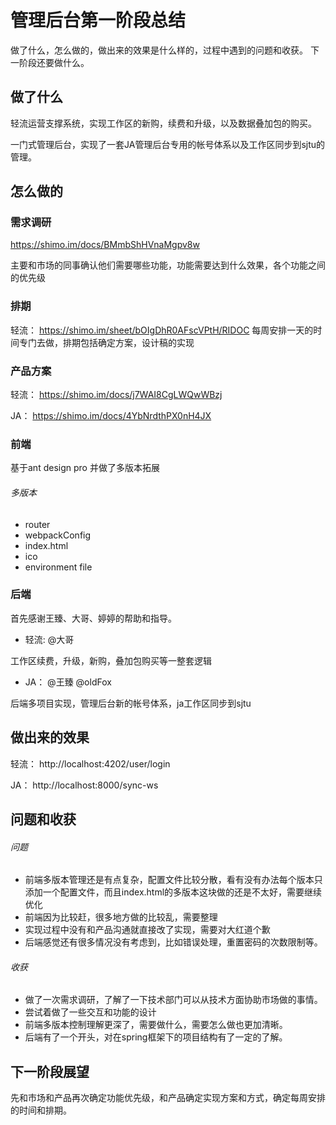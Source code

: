# 管理后台第一阶段总结
做了什么，怎么做的，做出来的效果是什么样的，过程中遇到的问题和收获。
下一阶段还要做什么。

## 做了什么

轻流运营支撑系统，实现工作区的新购，续费和升级，以及数据叠加包的购买。

一门式管理后台，实现了一套JA管理后台专用的帐号体系以及工作区同步到sjtu的管理。

## 怎么做的

### 需求调研
https://shimo.im/docs/BMmbShHVnaMgpv8w

主要和市场的同事确认他们需要哪些功能，功能需要达到什么效果，各个功能之间的优先级

### 排期

轻流： https://shimo.im/sheet/bOIgDhR0AFscVPtH/RIDOC
每周安排一天的时间专门去做，排期包括确定方案，设计稿的实现

### 产品方案

轻流： https://shimo.im/docs/j7WAI8CgLWQwWBzj

JA： https://shimo.im/docs/4YbNrdthPX0nH4JX

### 前端

基于ant design pro 并做了多版本拓展

###### 多版本

- router
- webpackConfig
- index.html
- ico
- environment file

### 后端

首先感谢王臻、大哥、婷婷的帮助和指导。

- 轻流: @大哥

工作区续费，升级，新购，叠加包购买等一整套逻辑

- JA： @王臻 @oldFox

后端多项目实现，管理后台新的帐号体系，ja工作区同步到sjtu

## 做出来的效果

轻流： http://localhost:4202/user/login

JA： http://localhost:8000/sync-ws

## 问题和收获
###### 问题
- 前端多版本管理还是有点复杂，配置文件比较分散，看有没有办法每个版本只添加一个配置文件，而且index.html的多版本这块做的还是不太好，需要继续优化
- 前端因为比较赶，很多地方做的比较乱，需要整理
- 实现过程中没有和产品沟通就直接改了实现，需要对大红道个歉
- 后端感觉还有很多情况没有考虑到，比如错误处理，重置密码的次数限制等。

###### 收获
- 做了一次需求调研，了解了一下技术部门可以从技术方面协助市场做的事情。
- 尝试着做了一些交互和功能的设计
- 前端多版本控制理解更深了，需要做什么，需要怎么做也更加清晰。
- 后端有了一个开头，对在spring框架下的项目结构有了一定的了解。


## 下一阶段展望

先和市场和产品再次确定功能优先级，和产品确定实现方案和方式，确定每周安排的时间和排期。
